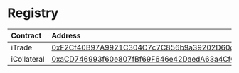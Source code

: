 # Registry

| Contract    | Address                                                                                                                    |
| :---------- | :------------------------------------------------------------------------------------------------------------------------- |
| iTrade      | [0xF2Cf40B97A9921C304C7c7C856b9a39202D60d2F](https://etherscan.io/address/0xf2cf40b97a9921c304c7c7c856b9a39202d60d2f#code) |
| iCollateral | [0xaCD746993f60e807fBf69F646e42DaedA63a4CfC](https://etherscan.io/address/0xacd746993f60e807fbf69f646e42daeda63a4cfc#code) |
